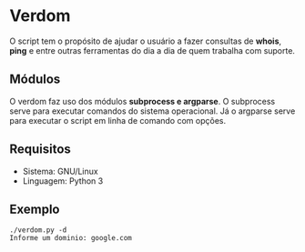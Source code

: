 # Verdom

O script tem o propósito de ajudar o usuário a fazer consultas de **whois**, **ping** e
entre outras ferramentas do dia a dia de quem trabalha com suporte.

## Módulos
O verdom faz uso dos módulos **subprocess e argparse**.
O subprocess serve para executar comandos do sistema operacional. Já o argparse
serve para executar o script em linha de comando com opções.

## Requisitos
 * Sistema: GNU/Linux
 * Linguagem: Python 3

## Exemplo
    ./verdom.py -d
    Informe um dominio: google.com
